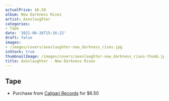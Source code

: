 ```yaml
---
actualPrice: $6.50
album: New Darkness Rises
artist: Axeslaughter
categories:
- Tape
date: '2021-06-26T15:16:22'
draft: false
images:
- /images/covers/axeslaughter-new_darkness_rises.jpg
inStock: true
thumbnailImage: /images/covers/axeslaughter-new_darkness_rises-thumb.jpg
title: Axeslaughter - New Darkness Rises
---
```


## Tape
* Purchase from [Caligari Records](https://caligarirecords.storenvy.com/products/31870936-axeslaughter-new-darkness-rises) for $6.50
